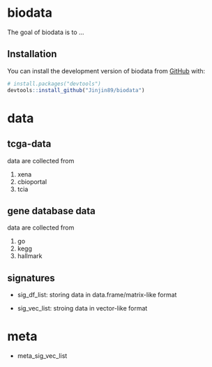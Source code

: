 
# biodata

<!-- badges: start -->
<!-- badges: end -->

The goal of biodata is to ...

## Installation

You can install the development version of biodata from [GitHub](https://github.com/) with:

``` r
# install.packages("devtools")
devtools::install_github("Jinjin89/biodata")
```

# data

## tcga-data

data are collected from

1. xena
2. cbioportal
3. tcia

## gene database data

data are collected from
1. go
2. kegg
3. hallmark

## signatures 

* sig_df_list: storing data in data.frame/matrix-like format

* sig_vec_list: stroing data in vector-like format


# meta

* meta_sig_vec_list
